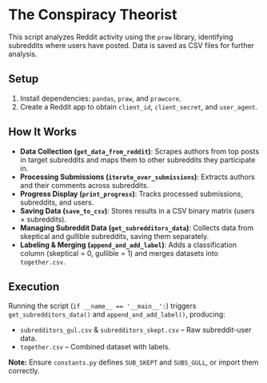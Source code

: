 # The Conspiracy Theorist  

This script analyzes Reddit activity using the `praw` library, identifying subreddits where users have posted. Data is saved as CSV files for further analysis.  

## Setup  

1. Install dependencies: `pandas`, `praw`, and `prawcore`.  
2. Create a Reddit app to obtain `client_id`, `client_secret`, and `user_agent`.  

## How It Works  

- **Data Collection (`get_data_from_reddit`)**: Scrapes authors from top posts in target subreddits and maps them to other subreddits they participate in.  
- **Processing Submissions (`iterate_over_submissions`)**: Extracts authors and their comments across subreddits.  
- **Progress Display (`print_progress`)**: Tracks processed submissions, subreddits, and users.  
- **Saving Data (`save_to_csv`)**: Stores results in a CSV binary matrix (users × subreddits).  
- **Managing Subreddit Data (`get_subredditors_data`)**: Collects data from skeptical and gullible subreddits, saving them separately.  
- **Labeling & Merging (`append_and_add_label`)**: Adds a classification column (skeptical = 0, gullible = 1) and merges datasets into `together.csv`.  

## Execution  

Running the script (`if __name__ == '__main__':`) triggers `get_subredditors_data()` and `append_and_add_label()`, producing:  

- `subredditors_gul.csv` & `subredditors_skept.csv` – Raw subreddit-user data.  
- `together.csv` – Combined dataset with labels.  

**Note:** Ensure `constants.py` defines `SUB_SKEPT` and `SUBS_GULL`, or import them correctly.
